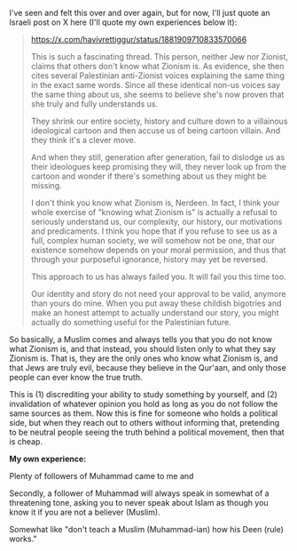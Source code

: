 I've seen and felt this over and over again, but for now, I'll just quote an Israeli post on X here (I'll quote my own experiences below it):

> https://x.com/havivrettiggur/status/1881909710833570066
> 
> This is such a fascinating thread. This person, neither Jew nor Zionist, claims that others don't know what Zionism is. As evidence, she then cites several Palestinian anti-Zionist voices explaining the same thing in the exact same words. Since all these identical non-us voices say the same thing about us, she seems to believe she's now proven that she truly and fully understands us.
> 
> They shrink our entire society, history and culture down to a villainous ideological cartoon and then accuse us of being cartoon villain. And they think it's a clever move.
> 
> And when they still, generation after generation, fail to dislodge us as their ideologues keep promising they will, they never look up from the cartoon and wonder if there's something about us they might be missing.
> 
> I don't think you know what Zionism is, Nerdeen. In fact, I think your whole exercise of "knowing what Zionism is" is actually a refusal to seriously understand us, our complexity, our history, our motivations and predicaments. I think you hope that if you refuse to see us as a full, complex human society, we will somehow not be one, that our existence somehow depends on your moral permission, and thus that through your purposeful ignorance, history may yet be reversed.
> 
> This approach to us has always failed you. It will fail you this time too.
> 
> Our identity and story do not need your approval to be valid, anymore than yours do mine. When you put away these childish bigotries and make an honest attempt to actually understand our story, you might actually do something useful for the Palestinian future.

So basically, a Muslim comes and always tells you that you do not know what Zionism is, and that instead, you should listen only to what they say Zionism is. That is, they are the only ones who know what Zionism is, and that Jews are truly evil, because they believe in the Qur'aan, and only those people can ever know the true truth.

This is (1) discrediting your ability to study something by yourself, and (2) invalidation of whatever opinion you hold as long as you do not follow the same sources as them. Now this is fine for someone who holds a political side, but when they reach out to others without informing that, pretending to be neutral people seeing the truth behind a political movement, then that is cheap.

**My own experience:**

Plenty of followers of Muhammad came to me and 


Secondly, a follower of Muhammad will always speak in somewhat of a threatening tone, asking you to never speak about Islam as though you know it if you are not a believer (Muslim).

Somewhat like "don't teach a Muslim (Muhammad-ian) how his Deen (rule) works." 